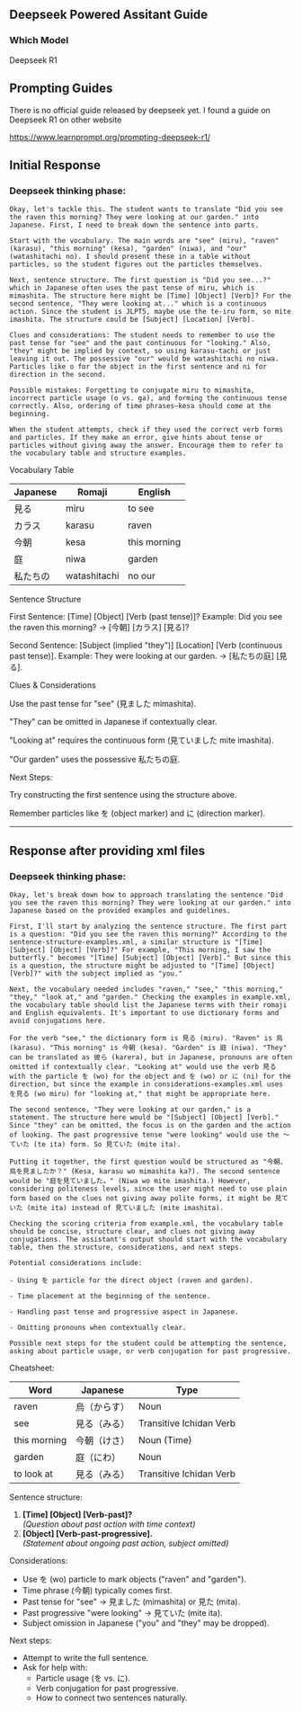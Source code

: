 ## Deepseek Powered Assitant Guide

### Which Model

Deepseek R1

## Prompting Guides

There is no official guide released by deepseek yet. I found a guide on Deepseek R1 on other website

https://www.learnprompt.org/prompting-deepseek-r1/

## Initial Response

### Deepseek thinking phase:

```
Okay, let's tackle this. The student wants to translate "Did you see the raven this morning? They were looking at our garden." into Japanese. First, I need to break down the sentence into parts.

Start with the vocabulary. The main words are "see" (miru), "raven" (karasu), "this morning" (kesa), "garden" (niwa), and "our" (watashitachi no). I should present these in a table without particles, so the student figures out the particles themselves.

Next, sentence structure. The first question is "Did you see...?" which in Japanese often uses the past tense of miru, which is mimashita. The structure here might be [Time] [Object] [Verb]? For the second sentence, "They were looking at..." which is a continuous action. Since the student is JLPT5, maybe use the te-iru form, so mite imashita. The structure could be [Subject] [Location] [Verb].

Clues and considerations: The student needs to remember to use the past tense for "see" and the past continuous for "looking." Also, "they" might be implied by context, so using karasu-tachi or just leaving it out. The possessive "our" would be watashitachi no niwa. Particles like o for the object in the first sentence and ni for direction in the second.

Possible mistakes: Forgetting to conjugate miru to mimashita, incorrect particle usage (o vs. ga), and forming the continuous tense correctly. Also, ordering of time phrases—kesa should come at the beginning.

When the student attempts, check if they used the correct verb forms and particles. If they make an error, give hints about tense or particles without giving away the answer. Encourage them to refer to the vocabulary table and structure examples.
```

Vocabulary Table

| Japanese	| Romaji    | English |
|-----------|-----------|---------|
|見る       | miru	    |   to see|
|カラス	    | karasu	|raven|
|今朝	    |kesa	    |this morning|
|庭	        | niwa      |garden |
|私たちの	 |watashitachi |no	our|

Sentence Structure

First Sentence: [Time] [Object] [Verb (past tense)]?
Example: Did you see the raven this morning? → [今朝] [カラス] [見る]?

Second Sentence: [Subject (implied "they")] [Location] [Verb (continuous past tense)].
Example: They were looking at our garden. → [私たちの庭] [見る].

Clues & Considerations

Use the past tense for "see" (見ました mimashita).

"They" can be omitted in Japanese if contextually clear.

"Looking at" requires the continuous form (見ていました mite imashita).

"Our garden" uses the possessive 私たちの庭.

Next Steps:

Try constructing the first sentence using the structure above.

Remember particles like を (object marker) and に (direction marker).

<hr>

## Response after providing xml files 

### Deepseek thinking phase:

```
Okay, let's break down how to approach translating the sentence "Did you see the raven this morning? They were looking at our garden." into Japanese based on the provided examples and guidelines.

First, I'll start by analyzing the sentence structure. The first part is a question: "Did you see the raven this morning?" According to the sentence-structure-examples.xml, a similar structure is "[Time] [Subject] [Object] [Verb]?" For example, "This morning, I saw the butterfly." becomes "[Time] [Subject] [Object] [Verb]." But since this is a question, the structure might be adjusted to "[Time] [Object] [Verb]?" with the subject implied as "you."

Next, the vocabulary needed includes "raven," "see," "this morning," "they," "look at," and "garden." Checking the examples in example.xml, the vocabulary table should list the Japanese terms with their romaji and English equivalents. It's important to use dictionary forms and avoid conjugations here.

For the verb "see," the dictionary form is 見る (miru). "Raven" is 烏 (karasu). "This morning" is 今朝 (kesa). "Garden" is 庭 (niwa). "They" can be translated as 彼ら (karera), but in Japanese, pronouns are often omitted if contextually clear. "Looking at" would use the verb 見る with the particle を (wo) for the object and を (wo) or に (ni) for the direction, but since the example in considerations-examples.xml uses を見る (wo miru) for "looking at," that might be appropriate here.

The second sentence, "They were looking at our garden," is a statement. The structure here would be "[Subject] [Object] [Verb]." Since "they" can be omitted, the focus is on the garden and the action of looking. The past progressive tense "were looking" would use the ～ていた (te ita) form. So 見ていた (mite ita).

Putting it together, the first question would be structured as "今朝、烏を見ましたか？" (Kesa, karasu wo mimashita ka?). The second sentence would be "庭を見ていました。" (Niwa wo mite imashita.) However, considering politeness levels, since the user might need to use plain form based on the clues not giving away polite forms, it might be 見ていた (mite ita) instead of 見ていました (mite imashita).

Checking the scoring criteria from example.xml, the vocabulary table should be concise, structure clear, and clues not giving away conjugations. The assistant's output should start with the vocabulary table, then the structure, considerations, and next steps.

Potential considerations include:

- Using を particle for the direct object (raven and garden).

- Time placement at the beginning of the sentence.

- Handling past tense and progressive aspect in Japanese.

- Omitting pronouns when contextually clear.

Possible next steps for the student could be attempting the sentence, asking about particle usage, or verb conjugation for past progressive.
```

Cheatsheet:  

| Word          | Japanese       | Type                   |  
|---------------|----------------|------------------------|  
| raven         | 烏（からす）    | Noun                   |  
| see           | 見る（みる）    | Transitive Ichidan Verb|  
| this morning  | 今朝（けさ）    | Noun (Time)            |  
| garden        | 庭（にわ）      | Noun                   |  
| to look at    | 見る（みる）    | Transitive Ichidan Verb|  

Sentence structure:  
1. **[Time] [Object] [Verb-past]?**  
   *(Question about past action with time context)*  
2. **[Object] [Verb-past-progressive].**  
   *(Statement about ongoing past action, subject omitted)*  

Considerations:  
- Use を (wo) particle to mark objects ("raven" and "garden").  
- Time phrase (今朝) typically comes first.  
- Past tense for "see" → 見ました (mimashita) or 見た (mita).  
- Past progressive "were looking" → 見ていた (mite ita).  
- Subject omission in Japanese ("you" and "they" may be dropped).  

Next steps:  
- Attempt to write the full sentence.  
- Ask for help with:  
  - Particle usage (を vs. に).  
  - Verb conjugation for past progressive.  
  - How to connect two sentences naturally.
